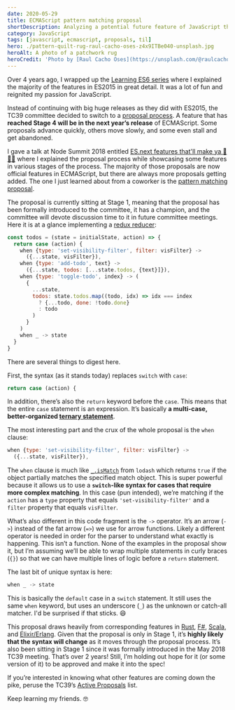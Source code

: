 ```yaml
---
date: 2020-05-29
title: ECMAScript pattern matching proposal
shortDescription: Analyzing a potential future feature of JavaScript that could make testing object contents much easier
category: JavaScript
tags: [javascript, ecmascript, proposals, til]
hero: ./pattern-quilt-rug-raul-cacho-oses-z4x9ITBe040-unsplash.jpg
heroAlt: A photo of a patchwork rug
heroCredit: 'Photo by [Raul Cacho Oses](https://unsplash.com/@raulcachophoto)'
---
```


Over 4 years ago, I wrapped up the [Learning ES6 series](/learning-es6-series/) where I explained the majority of the features in ES2015 in great detail. It was a lot of fun and reignited my passion for JavaScript.

Instead of continuing with big huge releases as they did with ES2015, the TC39 committee decided to switch to a [proposal process](https://tc39.es/process-document/). A feature that has **reached Stage 4 will be in the next year’s release** of ECMAScript. Some proposals advance quickly, others move slowly, and some even stall and get abandoned.

I gave a talk at Node Summit 2018 entitled [ES.next features that'll make ya 💃🕺🏾](https://www.youtube.com/watch?v=9yK4t2CuIHQ) where I explained the proposal process while showcasing some features in various stages of the process. The majority of those proposals are now official features in ECMAScript, but there are always more proposals getting added. The one I just learned about from a coworker is the [pattern matching proposal](https://github.com/tc39/proposal-pattern-matching).

The proposal is currently sitting at Stage 1, meaning that the proposal has been formally introduced to the committee, it has a champion, and the committee will devote discussion time to it in future committee meetings. Here it is at a glance implementing a [redux reducer](https://redux.js.org/basics/reducers):

```js
const todos = (state = initialState, action) => {
  return case (action) {
    when {type: 'set-visibility-filter', filter: visFilter} ->
      ({...state, visFilter}),
    when {type: 'add-todo', text} ->
      ({...state, todos: [...state.todos, {text}]}),
    when {type: 'toggle-todo', index} -> (
      {
        ...state,
        todos: state.todos.map((todo, idx) => idx === index
          ? {...todo, done: !todo.done}
          : todo
        )
      }
    )
    when _ -> state
  }
}
```

There are several things to digest here.

First, the syntax (as it stands today) replaces `switch` with `case`:

```js
return case (action) {
```

In addition, there’s also the `return` keyword before the `case`. This means that the entire `case` statement is an expression. It’s basically **a multi-case, better-organized [ternary statement](https://developer.mozilla.org/en-US/docs/Web/JavaScript/Reference/Operators/Conditional_Operator)**.

The most interesting part and the crux of the whole proposal is the `when` clause:

```js
when {type: 'set-visibility-filter', filter: visFilter} ->
  ({...state, visFilter}),
```

The `when` clause is much like [`_.isMatch`](https://lodash.com/docs/4.17.15#isMatch) from `lodash` which returns `true` if the object partially matches the specified match object. This is super powerful because it allows us to use a **`switch`-like syntax for cases that require more complex matching**. In this case (pun intended), we’re matching if the `action` has a `type` property that equals `'set-visibility-filter'` and a `filter` property that equals `visFilter`.

What’s also different in this code fragment is the `->` operator. It’s an arrow (`->`) instead of the fat arrow (`=>`) we use for arrow functions. Likely a different operator is needed in order for the parser to understand what exactly is happening. This isn’t a function. None of the examples in the proposal show it, but I’m assuming we’ll be able to wrap multiple statements in curly braces (`{}`) so that we can have multiple lines of logic before a `return` statement.

The last bit of unique syntax is here:

```js
when _ -> state
```

This is basically the `default` case in a `switch` statement. It still uses the same `when` keyword, but uses an underscore (`_`) as the unknown or catch-all matcher. I'd be surprised if that sticks. 😄

This proposal draws heavily from corresponding features in [Rust](https://doc.rust-lang.org/1.6.0/book/patterns.html), [F#](https://docs.microsoft.com/en-us/dotnet/fsharp/language-reference/pattern-matching), [Scala](http://www.scala-lang.org/files/archive/spec/2.11/08-pattern-matching.html), and [Elixir/Erlang](https://elixir-lang.org/getting-started/pattern-matching.html). Given that the proposal is only in Stage 1, it’s **highly likely that the syntax will change** as it moves through the proposal process. It’s also been sitting in Stage 1 since it was formally introduced in the May 2018 TC39 meeting. That’s over 2 years! Still, I’m holding out hope for it (or some version of it) to be approved and make it into the spec!

If you’re interested in knowing what other features are coming down the pike, peruse the TC39’s [Active Proposals](https://github.com/tc39/proposals) list.

Keep learning my friends. 🤓
